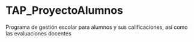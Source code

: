 # TAP_ProyectoAlumnos
Programa de gestión escolar para alumnos y sus calificaciones, así como las evaluaciones docentes

